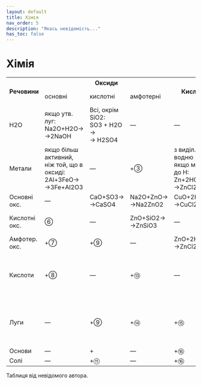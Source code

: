 ```yaml
---
layout: default
title: Хімія
nav_order: 5
description: "Якась невідомість..."
has_toc: false
---
```


# Хімія

<table>
  <tr>
    <th rowspan="2">Речовини</td>
    <th colspan="3">Оксиди</td>
    <th rowspan="2">Кислоти</td>
    <th colspan="2">Основи</td>
    <th rowspan="2">Солі</td>
  </tr>
  <tr>
    <td>основні</td>
    <td>кислотні</td>
    <td>амфотерні</td>
    <td>луги</td>
    <td>нерозчинні<br>гідроксиди</td>
  </tr>
  <tr>
    <td>H2O</td>
    <td>якщо утв. луг:<br>Na2O+H2O→<br>→2NaOH</td>
    <td>Всі, окрім SiO2:<br>SO3 + H2O →<br>→ H2SO4</td>
    <td>—</td>
    <td>—</td>
    <td>—</td>
    <td>—</td>
    <td>гідроліз<br>деяких солей</td>
  </tr>
  <tr>
    <td>Метали</td>
    <td>якщо більш активний,<br>ніж той, що в оксиді:<br>2Al+3FeO→<br>→3Fe+Al2O3</td>
    <td>—</td>
    <td>+③</td>
    <td>з виділ. водню<br>якщо метал до H:<br>Zn+2HCl→<br>→ZnCl2+H2</td>
    <td>—</td>
    <td>—</td>
    <td>якщо більш активний,<br>ніж той, що у солі:<br>Fe+CuSO4→<br>→FeSO4+Cu</td>
  </tr>
  <tr>
    <td>Основні окс.<br></td>
    <td>—</td>
    <td>CaO+SO3→<br>→CaSO4</td>
    <td>Na2O+ZnO→<br>→Na2ZnO2</td>
    <td>CuO+2HCl→<br>→CuCl2+H2O</td>
    <td>—</td>
    <td>—</td>
    <td>—</td>
  </tr>
  <tr>
    <td>Кислотні окс.</td>
    <td>⑥</td>
    <td>—</td>
    <td>ZnO+SiO2→<br>→ZnSiO3</td>
    <td>—</td>
    <td>P2O5+6NaOH→<br>→2Na3PO4+<br>+3H2O</td>
    <td>—</td>
    <td>Деякі,<br>Na2CO3+SiO2→<br>→Na2SiO3+CO2</td>
  </tr>
  <tr>
    <td>Амфотер. окс.</td>
    <td>+⑦<br></td>
    <td>+⑨</td>
    <td>—</td>
    <td>ZnO+2HCl→<br>→ZnCl2+H2O</td>
    <td>Al2O3+2NaOH→<br>→2NaAlO2+H2O</td>
    <td>—</td>
    <td>—</td>
  </tr>
  <tr>
    <td rowspan="2">Кислоти</td>
    <td rowspan="2">+⑧</td>
    <td rowspan="2">—</td>
    <td rowspan="2">+⑬</td>
    <td rowspan="2">—</td>
    <td colspan="2">Обмін, нейтралізація</td>
    <td rowspan="2">→сіль+кислота<br>реакція обміну<br>якщо один із прод.<br>леткий або нерозч.</td>
  </tr>
  <tr>
    <td>2H3PO4+3Ba(OH)2→<br>→Ba3PO4+6H2O</td>
    <td>3HCl+Fe(OH</td>
  </tr>
  <tr>
    <td>Луги</td>
    <td>—</td>
    <td>+⑨</td>
    <td>+⑭</td>
    <td>+⑮</td>
    <td>—</td>
    <td>—</td>
    <td>→сіль+основа<br>якщо реагенти розч.,<br>а один із продуктів<br>нерозчинний</td>
  </tr>
  <tr>
    <td>Основи</td>
    <td>—</td>
    <td>+</td>
    <td>—</td>
    <td>+⑯</td>
    <td>—</td>
    <td>—</td>
    <td>—</td>
  </tr>
  <tr>
    <td>Солі</td>
    <td>—</td>
    <td>+⑪</td>
    <td>—</td>
    <td>+⑯</td>
    <td>+⑰<br></td>
    <td>—</td>
    <td>→сіль+сіль</td>
  </tr>
</table>

Таблиця від невідомого автора.

